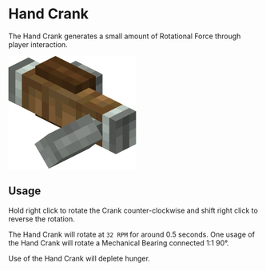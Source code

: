 # Hand Crank

The Hand Crank generates a small amount of Rotational Force through player interaction.

<img src="../assets/blocks/hand_crank.png" alt="Mechanical Press" width="256"/>

## Usage

Hold right click to rotate the Crank counter-clockwise and shift right click to reverse the rotation.

The Hand Crank will rotate at `32 RPM` for around 0.5 seconds. One usage of the Hand Crank will rotate a Mechanical Bearing connected 1:1 90°.

Use of the Hand Crank will deplete hunger.
